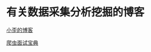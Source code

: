 # 有关数据采集分析挖掘的博客

[小歪的博客](https://zhangslob.github.io/page/3/)

[爬虫面试宝典](https://zhangslob.github.io/docs/)
